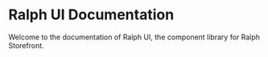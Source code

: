 # Ralph UI Documentation

Welcome to the documentation of Ralph UI, the component library for Ralph Storefront.
